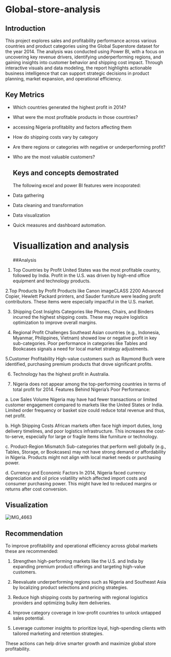 # Global-store-analysis
## Introduction
This project explores sales and profitability performance across various countries and product categories using the Global Superstore dataset for the year 2014. The analysis was conducted using Power BI, with a focus on uncovering key revenue drivers, identifying underperforming regions, and gaining insights into customer behavior and shipping cost impact. Through interactive visuals and data modeling, the report highlights actionable business intelligence that can support strategic decisions in product planning, market expansion, and operational efficiency.

## Key Metrics
- Which countries generated the highest profit in 2014?

- What were the most profitable products in those countries?
- accessing Nigeria profitablity and factors affecting them
- How do shipping costs vary by category

- Are there regions or categories with negative or underperforming profit?

- Who are the most valuable customers?

  ## Keys and concepts demostrated
  The following excel and  power BI features were incoporated:
- Data gathering
- Data cleaning and transformation
- Data visualization
- Quick measures and dashboard automation.

  # Visuallization and analysis


  ##Analysis
1.	Top Countries by Profit
United States was the most profitable country, followed by India.
Profit in the U.S. was driven by high-end office equipment and technology products.

 2.Top Products by Profit
Products like Canon imageCLASS 2200 Advanced Copier, Hewlett Packard printers, and Sauder furniture were leading profit contributors.
These items were especially impactful in the U.S. market.

3.	Shipping Cost Insights
Categories like Phones, Chairs, and Binders incurred the highest shipping costs.
These may require logistics optimization to improve overall margins.

4. Regional Profit Challenges
Southeast Asian countries (e.g., Indonesia, Myanmar, Philippines, Vietnam) showed low or negative profit in key sub-categories.
Poor performance in categories like Tables and Bookcases signals a need for local market strategy adjustments.

5.Customer Profitability
High-value customers such as Raymond Buch were identified, purchasing premium products that drove significant profits.

6.   Technology has the highest  profit in Australia.
 
7. Nigeria does not appear among the top-performing countries in terms of total profit for 2014. 
Features Behind Nigeria’s Poor Performance:

a. Low Sales Volume
Nigeria may have had fewer transactions or limited customer engagement compared to markets like the United States or India.
Limited order frequency or basket size could reduce total revenue and thus, net profit.

b. High Shipping Costs
African markets often face high import duties, long delivery timelines, and poor logistics infrastructure.
This increases the cost-to-serve, especially for large or fragile items like furniture or technology.

c. Product-Region Mismatch
Sub-categories that perform well globally (e.g., Tables, Storage, or Bookcases) may not have strong demand or affordability in Nigeria.
Products might not align with local market needs or purchasing power.

d. Currency and Economic Factors
In 2014, Nigeria faced currency depreciation and oil price volatility which affected import costs and consumer purchasing power.
This might have led to reduced margins or returns after cost conversion.

## Visualization
![IMG_4663](https://github.com/user-attachments/assets/d72d28a1-ab1a-42f4-8309-9ecf8df0c453)

## Recommendation
To improve profitability and operational efficiency across global markets these  are recommended:

1.	Strengthen high-performing markets like the U.S. and India by expanding premium product offerings and targeting high-value customers.

2.	Reevaluate underperforming regions such as Nigeria and Southeast Asia by localizing product selections and pricing strategies.
	
3.	Reduce high shipping costs by partnering with regional logistics providers and optimizing bulky item deliveries.
	
4.	Improve category coverage in low-profit countries to unlock untapped sales potential.
	
5.	Leverage customer insights to prioritize loyal, high-spending clients with tailored marketing and retention strategies.
	
These actions can help drive smarter growth and maximize global store profitability.







